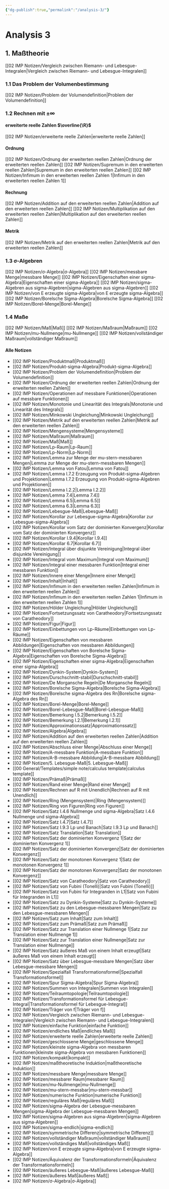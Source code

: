 ```yaml
---
{"dg-publish":true,"permalink":"/analysis-3/"}
---
```




# Analysis 3
## 1. Maßtheorie
[[02 IMP Notizen/Vergleich zwischen Riemann- und Lebesgue-Integralen|Vergleich zwischen Riemann- und Lebesgue-Integralen]]
### 1.1 Das Problem der Volumenbestimmung
[[02 IMP Notizen/Problem der Volumendefinition|Problem der Volumendefinition]]
### 1.2 Rechnen mit $\pm\infty$
#### erweiterte reelle Zahlen $\overline{\R}$
[[02 IMP Notizen/erweiterte reelle Zahlen|erweiterte reelle Zahlen]]

#### Ordnung
[[02 IMP Notizen/Ordnung der erweiterten reellen Zahlen|Ordnung der erweiterten reellen Zahlen]]
[[02 IMP Notizen/Supremum in den erweiterten reellen Zahlen|Supremum in den erweiterten reellen Zahlen]]
[[02 IMP Notizen/Infimum in den erweiterten reellen Zahlen 1|Infimum in den erweiterten reellen Zahlen 1]]
#### Rechnung
[[02 IMP Notizen/Addition auf den erweiterten reellen Zahlen|Addition auf den erweiterten reellen Zahlen]]
[[02 IMP Notizen/Multiplikation auf den erweiterten reellen Zahlen|Multiplikation auf den erweiterten reellen Zahlen]]

#### Metrik
[[02 IMP Notizen/Metrik auf den erweiterten reellen Zahlen|Metrik auf den erweiterten reellen Zahlen]]

### 1.3 σ-Algebren
[[02 IMP Notizen/σ-Algebra|σ-Algebra]]
[[02 IMP Notizen/messbare Menge|messbare Menge]]
[[02 IMP Notizen/Eigenschaften einer sigma-Algebra|Eigenschaften einer sigma-Algebra]]
[[02 IMP Notizen/sigma-Algebren aus sigma-Algebren|sigma-Algebren aus sigma-Algebren]]
[[02 IMP Notizen/von E erzeugte sigma-Algebra|von E erzeugte sigma-Algebra]]
[[02 IMP Notizen/Borelsche Sigma-Algebra|Borelsche Sigma-Algebra]]
[[02 IMP Notizen/Borel-Menge|Borel-Menge]]

### 1.4 Maße
[[02 IMP Notizen/Maß|Maß]]
[[02 IMP Notizen/Maßraum|Maßraum]]
[[02 IMP Notizen/mu-Nullmenge|mu-Nullmenge]]
[[02 IMP Notizen/vollständiger Maßraum|vollständiger Maßraum]]

#### Alle Notizen
- [[02 IMP Notizen/Produktmaß|Produktmaß]]
- [[02 IMP Notizen/Produkt-sigma-Algebra|Produkt-sigma-Algebra]]
- [[02 IMP Notizen/Problem der Volumendefinition|Problem der Volumendefinition]]
- [[02 IMP Notizen/Ordnung der erweiterten reellen Zahlen|Ordnung der erweiterten reellen Zahlen]]
- [[02 IMP Notizen/Operationen auf messbare Funktionen|Operationen auf messbare Funktionen]]
- [[02 IMP Notizen/Monotonie und Linearität des Integrals|Monotonie und Linearität des Integrals]]
- [[02 IMP Notizen/Minkowski Ungleichung|Minkowski Ungleichung]]
- [[02 IMP Notizen/Metrik auf den erweiterten reellen Zahlen|Metrik auf den erweiterten reellen Zahlen]]
- [[02 IMP Notizen/Mengensysteme|Mengensysteme]]
- [[02 IMP Notizen/Maßraum|Maßraum]]
- [[02 IMP Notizen/Maß|Maß]]
- [[02 IMP Notizen/Lp-Raum|Lp-Raum]]
- [[02 IMP Notizen/Lp-Norm|Lp-Norm]]
- [[02 IMP Notizen/Lemma zur Menge der mu-stern-messbaren Mengen|Lemma zur Menge der mu-stern-messbaren Mengen]]
- [[02 IMP Notizen/Lemma von Fatou|Lemma von Fatou]]
- [[02 IMP Notizen/Lemma I.7.2 Erzeugung von Produkt-sigma-Algebren und Projektionen|Lemma I.7.2 Erzeugung von Produkt-sigma-Algebren und Projektionen]]
- [[02 IMP Notizen/Lemma I.2.2|Lemma I.2.2]]
- [[02 IMP Notizen/Lemma 7.4|Lemma 7.4]]
- [[02 IMP Notizen/Lemma 6.5|Lemma 6.5]]
- [[02 IMP Notizen/Lemma 6.3|Lemma 6.3]]
- [[02 IMP Notizen/Lebesgue-Maß|Lebesgue-Maß]]
- [[02 IMP Notizen/Korollar zur Lebesgue-sigma-Algebra|Korollar zur Lebesgue-sigma-Algebra]]
- [[02 IMP Notizen/Korollar vom Satz der dominierten Konvergenz|Korollar vom Satz der dominierten Konvergenz]]
- [[02 IMP Notizen/Korollar I.9.4|Korollar I.9.4]]
- [[02 IMP Notizen/Korollar 6.7|Korollar 6.7]]
- [[02 IMP Notizen/Integral über disjunkte Vereinigung|Integral über disjunkte Vereinigung]]
- [[02 IMP Notizen/Integral vom Maximum|Integral vom Maximum]]
- [[02 IMP Notizen/Integral einer messbaren Funktion|Integral einer messbaren Funktion]]
- [[02 IMP Notizen/Innere einer Menge|Innere einer Menge]]
- [[02 IMP Notizen/Inhalt|Inhalt]]
- [[02 IMP Notizen/Infimum in den erweiterten reellen Zahlen|Infimum in den erweiterten reellen Zahlen]]
- [[02 IMP Notizen/Infimum in den erweiterten reellen Zahlen 1|Infimum in den erweiterten reellen Zahlen 1]]
- [[02 IMP Notizen/Hölder Ungleichung|Hölder Ungleichung]]
- [[02 IMP Notizen/Fortsetzungssatz von Caratheodory|Fortsetzungssatz von Caratheodory]]
- [[02 IMP Notizen/Figur|Figur]]
- [[02 IMP Notizen/Einbettungen von Lp-Räume|Einbettungen von Lp-Räume]]
- [[02 IMP Notizen/Eigenschaften von messbaren Abbildungen|Eigenschaften von messbaren Abbildungen]]
- [[02 IMP Notizen/Eigenschaften von Borelsche Sigma-Algebra|Eigenschaften von Borelsche Sigma-Algebra]]
- [[02 IMP Notizen/Eigenschaften einer sigma-Algebra|Eigenschaften einer sigma-Algebra]]
- [[02 IMP Notizen/Dynkin-System|Dynkin-System]]
- [[02 IMP Notizen/Durschschnitt-stabil|Durschschnitt-stabil]]
- [[02 IMP Notizen/De Morgansche Regeln|De Morgansche Regeln]]
- [[02 IMP Notizen/Borelsche Sigma-Algebra|Borelsche Sigma-Algebra]]
- [[02 IMP Notizen/Borelsche sigma-Algebra des Rn|Borelsche sigma-Algebra des Rn]]
- [[02 IMP Notizen/Borel-Menge|Borel-Menge]]
- [[02 IMP Notizen/Borel-Lebesgue-Maß|Borel-Lebesgue-Maß]]
- [[02 IMP Notizen/Bemerkung I.5.2|Bemerkung I.5.2]]
- [[02 IMP Notizen/Bemerkung I.2.1|Bemerkung I.2.1]]
- [[02 IMP Notizen/Approximationssatz|Approximationssatz]]
- [[02 IMP Notizen/Algebra|Algebra]]
- [[02 IMP Notizen/Addition auf den erweiterten reellen Zahlen|Addition auf den erweiterten reellen Zahlen]]
- [[02 IMP Notizen/Abschluss einer Menge|Abschluss einer Menge]]
- [[02 IMP Notizen/A-messbare Funktion|A-messbare Funktion]]
- [[02 IMP Notizen/A-B-messbare Abbildung|A-B-messbare Abbildung]]
- [[02 IMP Notizen/5. Lebesgue-Maß|5. Lebesgue-Maß]]
- [[00 General/Templates/simple note/calculus template|calculus template]]
- [[02 IMP Notizen/Prämaß|Prämaß]]
- [[02 IMP Notizen/Rand einer Menge|Rand einer Menge]]
- [[02 IMP Notizen/Rechnen auf R mit Unendlich|Rechnen auf R mit Unendlich]]
- [[02 IMP Notizen/Ring (Mengensystem)|Ring (Mengensystem)]]
- [[02 IMP Notizen/Ring von Figuren|Ring von Figuren]]
- [[02 IMP Notizen/Satz I.4.6 Nullmenge und sigma-Algebra|Satz I.4.6 Nullmenge und sigma-Algebra]]
- [[02 IMP Notizen/Satz I.4.7|Satz I.4.7]]
- [[02 IMP Notizen/Satz I.9.3 Lp und Banach|Satz I.9.3 Lp und Banach]]
- [[02 IMP Notizen/Satz Translation|Satz Translation]]
- [[02 IMP Notizen/Satz der dominierten Konvergenz 1|Satz der dominierten Konvergenz 1]]
- [[02 IMP Notizen/Satz der dominierten Konvergenz|Satz der dominierten Konvergenz]]
- [[02 IMP Notizen/Satz der monotonen Konvergenz 1|Satz der monotonen Konvergenz 1]]
- [[02 IMP Notizen/Satz der monotonen Konvergenz|Satz der monotonen Konvergenz]]
- [[02 IMP Notizen/Satz von Caratheodory|Satz von Caratheodory]]
- [[02 IMP Notizen/Satz von Fubini (Tonelli)|Satz von Fubini (Tonelli)]]
- [[02 IMP Notizen/Satz von Fubini für Integranden in L1|Satz von Fubini für Integranden in L1]]
- [[02 IMP Notizen/Satz zu Dynkin-Systeme|Satz zu Dynkin-Systeme]]
- [[02 IMP Notizen/Satz zu den Lebesgue-messbaren Mengen|Satz zu den Lebesgue-messbaren Mengen]]
- [[02 IMP Notizen/Satz zum Inhalt|Satz zum Inhalt]]
- [[02 IMP Notizen/Satz zum Prämaß|Satz zum Prämaß]]
- [[02 IMP Notizen/Satz zur Translation einer Nullmenge 1|Satz zur Translation einer Nullmenge 1]]
- [[02 IMP Notizen/Satz zur Translation einer Nullmenge|Satz zur Translation einer Nullmenge]]
- [[02 IMP Notizen/Satz äußeres Maß von einem Inhalt erzeugt|Satz äußeres Maß von einem Inhalt erzeugt]]
- [[02 IMP Notizen/Satz über Lebesgue-messbare Mengen|Satz über Lebesgue-messbare Mengen]]
- [[02 IMP Notizen/Spezialfall Transformationsformel|Spezialfall Transformationsformel]]
- [[02 IMP Notizen/Spur Sigma-Algebra|Spur Sigma-Algebra]]
- [[02 IMP Notizen/Summen von Integralen|Summen von Integralen]]
- [[02 IMP Notizen/Teilraumtopologie|Teilraumtopologie]]
- [[02 IMP Notizen/Transformationsformel für Lebesgue-Integral|Transformationsformel für Lebesgue-Integral]]
- [[02 IMP Notizen/Träger von f|Träger von f]]
- [[02 IMP Notizen/Vergleich zwischen Riemann- und Lebesgue-Integralen|Vergleich zwischen Riemann- und Lebesgue-Integralen]]
- [[02 IMP Notizen/einfache Funktion|einfache Funktion]]
- [[02 IMP Notizen/endliches Maß|endliches Maß]]
- [[02 IMP Notizen/erweiterte reelle Zahlen|erweiterte reelle Zahlen]]
- [[02 IMP Notizen/geschlossene Menge|geschlossene Menge]]
- [[02 IMP Notizen/kleinste sigma-Algebra von messbaren Funktionen|kleinste sigma-Algebra von messbaren Funktionen]]
- [[02 IMP Notizen/kompakt|kompakt]]
- [[02 IMP Notizen/maßtheoretische Induktion|maßtheoretische Induktion]]
- [[02 IMP Notizen/messbare Menge|messbare Menge]]
- [[02 IMP Notizen/messbarer Raum|messbarer Raum]]
- [[02 IMP Notizen/mu-Nullmenge|mu-Nullmenge]]
- [[02 IMP Notizen/mu-stern-messbar|mu-stern-messbar]]
- [[02 IMP Notizen/numerische Funktion|numerische Funktion]]
- [[02 IMP Notizen/reguläres Maß|reguläres Maß]]
- [[02 IMP Notizen/sigma-Algebra der Lebesgue-messbaren Mengen|sigma-Algebra der Lebesgue-messbaren Mengen]]
- [[02 IMP Notizen/sigma-Algebren aus sigma-Algebren|sigma-Algebren aus sigma-Algebren]]
- [[02 IMP Notizen/sigma-endlich|sigma-endlich]]
- [[02 IMP Notizen/symmetrische Differenz|symmetrische Differenz]]
- [[02 IMP Notizen/vollständiger Maßraum|vollständiger Maßraum]]
- [[02 IMP Notizen/vollständiges Maß|vollständiges Maß]]
- [[02 IMP Notizen/von E erzeugte sigma-Algebra|von E erzeugte sigma-Algebra]]
- [[02 IMP Notizen/Äquivalenz der Transformationsformeln|Äquivalenz der Transformationsformeln]]
- [[02 IMP Notizen/äußeres Lebesgue-Maß|äußeres Lebesgue-Maß]]
- [[02 IMP Notizen/äußeres Maß|äußeres Maß]]
- [[02 IMP Notizen/σ-Algebra|σ-Algebra]]

